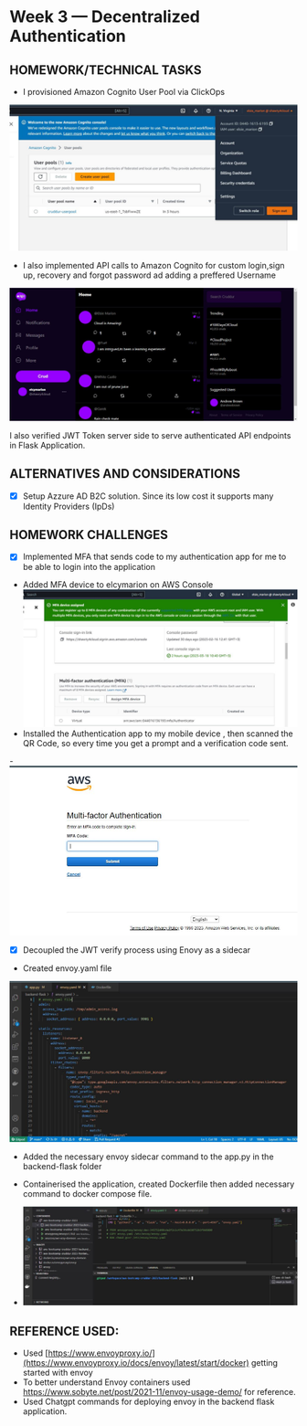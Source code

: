 # Week 3 — Decentralized Authentication

## HOMEWORK/TECHNICAL TASKS

- I provisioned Amazon Cognito User Pool via ClickOps

![Proof of Task](assets/Week%203%20Cognito%20Userpool.JPG)
- I also implemented API calls to Amazon Cognito for custom login,sign up, recovery and forgot password ad adding a preffered Username

![Proof of task](assets/Week3%20adding%20preferred%20name.JPG)

I also verified JWT Token server side to serve authenticated API endpoints in Flask Application.

## ALTERNATIVES AND CONSIDERATIONS
- [x] Setup Azzure AD B2C solution. Since its low cost it supports many Identity Providers (IpDs)

## HOMEWORK CHALLENGES

- [x] Implemented MFA that sends code to my authentication app for me to be able to login into the application
- Added MFA device to elcymarion on AWS Console
![Proof of Task](assets/Week3%20MFA.JPG)
 - Installed the Authentication app to my mobile device , then scanned the QR Code, so every time you get a prompt and a verification code sent.
 
 -![Proof of Task](assets/Week%203%20MFA%20codeinput.JPG)

- [x] Decoupled the JWT verify process using Enovy as a sidecar
- Created envoy.yaml file 

![Proof of Task](assets/Week%203%20envoy%20file.JPG)

- Added the necessary envoy sidecar command to the app.py in the backend-flask folder
- Containerised the application, created Dockerfile then added necessary command to docker compose file.

- ![Proof of Task](assets/Week3%20envoy%20container.JPG)


## REFERENCE USED:
- Used [https://www.envoyproxy.io/](https://www.envoyproxy.io/docs/envoy/latest/start/docker) getting started with envoy
- To better understand Envoy containers used https://www.sobyte.net/post/2021-11/envoy-usage-demo/ for reference.
-  Used Chatgpt commands for deploying envoy in the backend flask application.


